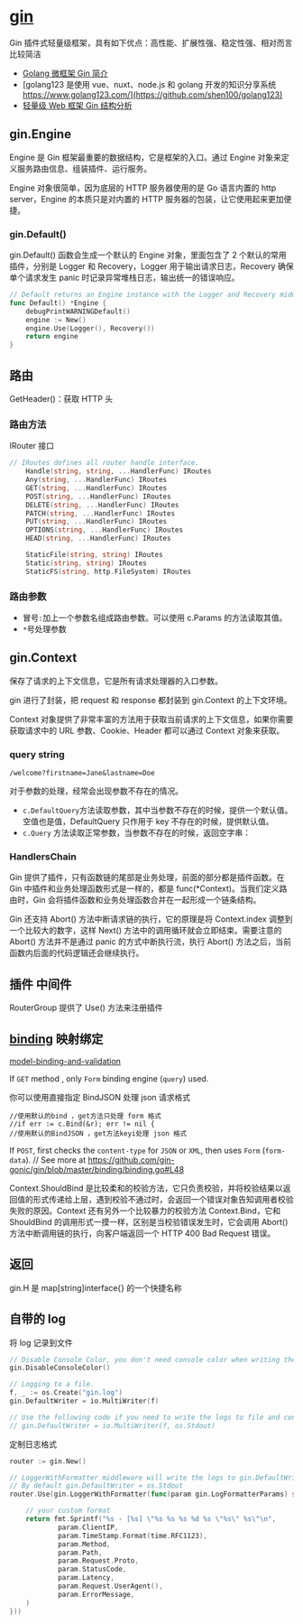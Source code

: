 # [gin](https://gin-gonic.github.io/gin/)

Gin 插件式轻量级框架，具有如下优点：高性能、扩展性强、稳定性强、相对而言比较简洁

- [Golang 微框架 Gin 简介](https://www.jianshu.com/p/a31e4ee25305)
- [golang123 是使用 vue、nuxt、node.js 和 golang 开发的知识分享系统 https://www.golang123.com/](https://github.com/shen100/golang123)
- [轻量级 Web 框架 Gin 结构分析](https://juejin.im/post/5c7c923cf265da2dce1f5fe8)

## gin.Engine

Engine 是 Gin 框架最重要的数据结构，它是框架的入口。通过 Engine 对象来定义服务路由信息、组装插件、运行服务。

Engine 对象很简单，因为底层的 HTTP 服务器使用的是 Go 语言内置的 http server，Engine 的本质只是对内置的 HTTP 服务器的包装，让它使用起来更加便捷。

### gin.Default()

gin.Default() 函数会生成一个默认的 Engine 对象，里面包含了 2 个默认的常用插件，分别是 Logger 和 Recovery，Logger 用于输出请求日志，Recovery 确保单个请求发生 panic 时记录异常堆栈日志，输出统一的错误响应。

```go
// Default returns an Engine instance with the Logger and Recovery middleware already attached.
func Default() *Engine {
	debugPrintWARNINGDefault()
	engine := New()
	engine.Use(Logger(), Recovery())
	return engine
}

```

## 路由

GetHeader()：获取 HTTP 头

### 路由方法

IRouter 接口

```go
// IRoutes defines all router handle interface.
	Handle(string, string, ...HandlerFunc) IRoutes
	Any(string, ...HandlerFunc) IRoutes
	GET(string, ...HandlerFunc) IRoutes
	POST(string, ...HandlerFunc) IRoutes
	DELETE(string, ...HandlerFunc) IRoutes
	PATCH(string, ...HandlerFunc) IRoutes
	PUT(string, ...HandlerFunc) IRoutes
	OPTIONS(string, ...HandlerFunc) IRoutes
	HEAD(string, ...HandlerFunc) IRoutes

	StaticFile(string, string) IRoutes
	Static(string, string) IRoutes
	StaticFS(string, http.FileSystem) IRoutes
```

### 路由参数

- 冒号`:`加上一个参数名组成路由参数。可以使用 c.Params 的方法读取其值。
- `*`号处理参数

## gin.Context

保存了请求的上下文信息，它是所有请求处理器的入口参数。

gin 进行了封装，把 request 和 response 都封装到 gin.Context 的上下文环境。

Context 对象提供了非常丰富的方法用于获取当前请求的上下文信息，如果你需要获取请求中的 URL 参数、Cookie、Header 都可以通过 Context 对象来获取。

### query string

`/welcome?firstname=Jane&lastname=Doe`

对于参数的处理，经常会出现参数不存在的情况。

- `c.DefaultQuery`方法读取参数，其中当参数不存在的时候，提供一个默认值。空值也是值，DefaultQuery 只作用于 key 不存在的时候，提供默认值。
- `c.Query` 方法读取正常参数，当参数不存在的时候，返回空字串：

### HandlersChain

Gin 提供了插件，只有函数链的尾部是业务处理，前面的部分都是插件函数。在 Gin 中插件和业务处理函数形式是一样的，都是 func(\*Context)。当我们定义路由时，Gin 会将插件函数和业务处理函数合并在一起形成一个链条结构。

Gin 还支持 Abort() 方法中断请求链的执行，它的原理是将 Context.index 调整到一个比较大的数字，这样 Next() 方法中的调用循环就会立即结束。需要注意的 Abort() 方法并不是通过 panic 的方式中断执行流，执行 Abort() 方法之后，当前函数内后面的代码逻辑还会继续执行。

## 插件 中间件

RouterGroup 提供了 Use() 方法来注册插件

## [binding](https://github.com/gin-gonic/gin/blob/master/binding/binding.go#L48) 映射绑定

[model-binding-and-validation](https://github.com/gin-gonic/gin#model-binding-and-validation)

If `GET` method , only `Form` binding engine (`query`) used.

你可以使用直接指定 BindJSON 处理 json 请求格式

    //使用默认的bind ，get方法只处理 form 格式
    //if err := c.Bind(&r); err != nil {
    //使用默认的BindJSON ，get方法keyi处理 json 格式

If `POST`, first checks the `content-type` for `JSON` or `XML`, then uses `Form` (`form-data`).
// See more at https://github.com/gin-gonic/gin/blob/master/binding/binding.go#L48

Context.ShouldBind 是比较柔和的校验方法，它只负责校验，并将校验结果以返回值的形式传递给上层，遇到校验不通过时，会返回一个错误对象告知调用者校验失败的原因。Context 还有另外一个比较暴力的校验方法 Context.Bind，它和 ShouldBind 的调用形式一摸一样，区别是当校验错误发生时，它会调用 Abort() 方法中断调用链的执行，向客户端返回一个 HTTP 400 Bad Request 错误。

## 返回

gin.H 是 map[string]interface{} 的一个快捷名称

## 自带的 log

将 log 记录到文件

```go
// Disable Console Color, you don't need console color when writing the logs to file.
gin.DisableConsoleColor()

// Logging to a file.
f, _ := os.Create("gin.log")
gin.DefaultWriter = io.MultiWriter(f)

// Use the following code if you need to write the logs to file and console at the same time.
// gin.DefaultWriter = io.MultiWriter(f, os.Stdout)
```

定制日志格式

```go
router := gin.New()

// LoggerWithFormatter middleware will write the logs to gin.DefaultWriter
// By default gin.DefaultWriter = os.Stdout
router.Use(gin.LoggerWithFormatter(func(param gin.LogFormatterParams) string {

	// your custom format
	return fmt.Sprintf("%s - [%s] \"%s %s %s %d %s \"%s\" %s\"\n",
			param.ClientIP,
			param.TimeStamp.Format(time.RFC1123),
			param.Method,
			param.Path,
			param.Request.Proto,
			param.StatusCode,
			param.Latency,
			param.Request.UserAgent(),
			param.ErrorMessage,
	)
}))
```
